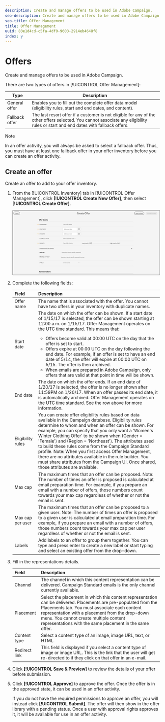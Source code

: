 ```yaml
---
description: Create and manage offers to be used in Adobe Campaign.
seo-description: Create and manage offers to be used in Adobe Campaign.
seo-title: Offer Management
title: Offer Management
uuid: 83e1d4cd-c5fa-4df0-9603-2914eb4648f8
index: y
---
```


# Offers

Create and manage offers to be used in Adobe Campaign.

There are two types of offers in [!UICONTROL Offer Management]: 

|  Type  | Description  |
|---|---|
|  General offer |Enables you to fill out the complete offer data model (eligibility rules, start and end dates, and content).  |
|  Fallback offer |The last resort offer if a customer is not eligible for any of the other offers selected. You cannot associate any eligibility rules or start and end dates with fallback offers.  |

>[!NOTE]
>
>In an offer activity, you will always be asked to select a fallback offer. Thus, you must have at least one fallback offer in your offer inventory before you can create an offer activity.

## Create an offer

Create an offer to add to your offer inventory.

1. From the [!UICONTROL Inventory] tab in [!UICONTROL Offer Management], click **[!UICONTROL Create New Offer]**, then select **[!UICONTROL Create Offer]**.

   ![](assets/create-offerx.png)

1. Complete the following fields:

   | Field | Description |
   |--- |--- |
   |Offer name|The name that is associated with the offer. You cannot have two offers in your inventory with duplicate names.|
   |Start date|The date on which the offer can be shown. If a start date of 1/15/17 is selected, the offer can be shown starting at 12:00 a.m. on 1/15/17.  Offer Management operates on the UTC time standard. This means that: <ul><li> Offers become valid at 00:00 UTC on the day that the offer is set to start.</li><li> Offers expire at 00:00 UTC on the day following the end date. For example, if an offer is set to have an end date of 5/14, the offer will expire at 00:00 UTC on 5/15. The offer is then archived.</li><li>When emails are prepared in Adobe Campaign, only offers that are valid at that point in time will be shown.</li></ul>|
   |End date|The date on which the offer ends. If an end date of 1/20/17 is selected, the offer is no longer shown after 11:59PM on 1/20/17. When an offer passes its end date, it is automatically archived. Offer Management operates on the UTC time standard. See the row above for more information.|
   |Eligibility rules|You can create offer eligibility rules based on data available in the  Campaign database. Eligibility rules determine to whom and when an offer can be shown.  For example, you can specify that you only want a 'Women's Winter Clothing Offer' to be shown when (Gender = 'Female') and (Region = 'Northeast'). The attributes used to build these rules come from the Campaign Standard profile.  Note:  When you first access Offer Management, there are no attributes available in the rule builder. You must share attributes from the Campaign UI. Once shared, those attributes are available.|
   |Max cap|The maximum times that an offer can be proposed.  Note:  The number of times an offer is proposed is calculated at email preparation time. For example, if you prepare an email with a number of offers, those numbers count towards your max cap regardless of whether or not the email is sent.|
   |Max cap per user|The maximum times that an offer can be proposed to a given user.  Note:  The number of times an offer is proposed to a given user is calculated at email preparation time. For example, if you prepare an email with a number of offers, those numbers count towards your max cap per user regardless of whether or not the email is sent.|
   |Labels|Add labels to an offer to group them together. You can type and press enter to create a new label or start typing and select an existing offer from the drop-down.|

1. Fill in the representations details.

   |  Field  | Description  |
   |---|---|
   |  Channel  | The channel in which this content representation can be delivered. Campaign Standard emails is the only channel currently available.  |
   |  Placement  | Select the placement in which this content representation can be delivered. Placements are pre-populated from the Placements tab. You must associate each content representation with a placement from the drop-down menu. You cannot create multiple content representations with the same placement in the same offer.  |
   |  Content type  | Select a content type of an image, image URL, text, or HTML.  |
   |  Redirect link  | This field is displayed if you select a content type of image or image URL. This is the link that the user will get re-directed to if they click on that offer in an e-mail.  |

1. Click **[!UICONTROL Save & Preview]** to review the details of your offer before submission.
1. Click **[!UICONTROL Approve]** to approve the offer. Once the offer is in the approved state, it can be used in an offer activity.

   If you do not have the required permissions to approve an offer, you will instead click **[!UICONTROL Submit]**. The offer will then show in the offer library with a pending status. Once a user with approval rights approves it, it will be available for use in an offer activity.
